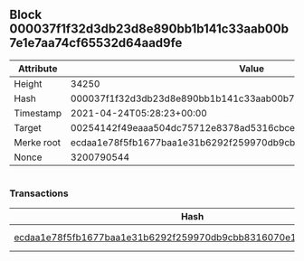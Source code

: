 ## Block 000037f1f32d3db23d8e890bb1b141c33aab00b7e1e7aa74cf65532d64aad9fe

Attribute | Value
--- | ---
Height | 34250
Hash | 000037f1f32d3db23d8e890bb1b141c33aab00b7e1e7aa74cf65532d64aad9fe
Timestamp | 2021-04-24T05:28:23+00:00
Target | 00254142f49eaaa504dc75712e8378ad5316cbcead634704b3734b6271167cc4
Merke root | ecdaa1e78f5fb1677baa1e31b6292f259970db9cbb8316070e10e43a7834525b
Nonce | 3200790544

```

```

### Transactions

Hash | Amount
--- | ---
[ecdaa1e78f5fb1677baa1e31b6292f259970db9cbb8316070e10e43a7834525b](ecdaa1e78f5fb1677baa1e31b6292f259970db9cbb8316070e10e43a7834525b.md) | 10.00000000 SKEPTI 
